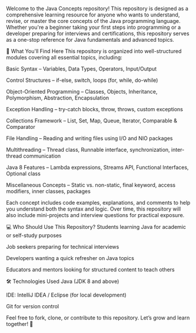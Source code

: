 Welcome to the Java Concepts repository! This repository is designed as a comprehensive learning resource for anyone who wants to understand, revise, or master the core concepts of the Java programming language. Whether you're a beginner taking your first steps into programming or a developer preparing for interviews and certifications, this repository serves as a one-stop reference for Java fundamentals and advanced topics.

🔹 What You'll Find Here
This repository is organized into well-structured modules covering all essential topics, including:

Basic Syntax – Variables, Data Types, Operators, Input/Output

Control Structures – if-else, switch, loops (for, while, do-while)

Object-Oriented Programming – Classes, Objects, Inheritance, Polymorphism, Abstraction, Encapsulation

Exception Handling – try-catch blocks, throw, throws, custom exceptions

Collections Framework – List, Set, Map, Queue, Iterator, Comparable & Comparator

File Handling – Reading and writing files using I/O and NIO packages

Multithreading – Thread class, Runnable interface, synchronization, inter-thread communication

Java 8 Features – Lambda expressions, Streams API, Functional Interfaces, Optional class

Miscellaneous Concepts – Static vs. non-static, final keyword, access modifiers, inner classes, packages

Each concept includes code examples, explanations, and comments to help you understand both the syntax and logic. Over time, this repository will also include mini-projects and interview questions for practical exposure.

💻 Who Should Use This Repository?
Students learning Java for academic or self-study purposes

Job seekers preparing for technical interviews

Developers wanting a quick refresher on Java topics

Educators and mentors looking for structured content to teach others

🛠 Technologies Used
Java (JDK 8 and above)

IDE: IntelliJ IDEA / Eclipse (for local development)

Git for version control

Feel free to fork, clone, or contribute to this repository. Let’s grow and learn together! 🌱
